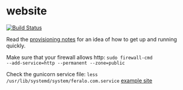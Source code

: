 website
=======
[![Build Status](https://travis-ci.org/Feralo/website.svg?branch=master)](https://travis-ci.org/Feralo/website)

Read the [provisioning notes](deploy_tools/provisioning_notes.md) for an idea of how to get up and running quickly.

Make sure that your firewall allows http:
<code>sudo firewall-cmd --add-service=http --permanent --zone=public</code>

Check the gunicorn service file:
<code>less /usr/lib/systemd/system/feralo.com.service</code>
[example site](http://feralo.com/)
